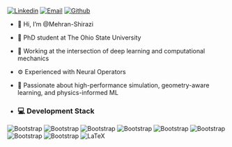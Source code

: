 [![Linkedin](https://img.shields.io/badge/-LinkedIn-blue?style=flat&logo=Linkedin&logoColor=white)](https://www.linkedin.com/in/mehran-shirazi/)
[![Email](https://img.shields.io/badge/Email-shirazi.12%40osu.edu-blue?style=flat&logo=maildotru&logoColor=white)](mailto:shirazi.12@osu.edu)
[![Github](https://img.shields.io/github/followers/hejazizo?label=Follow&style=social)](https://github.com/Mehran-Shirazi)

- 👋 Hi, I’m @Mehran-Shirazi
- 🔬 PhD student at The Ohio State University
- 🚀 Working at the intersection of deep learning and computational mechanics
- ⚙️ Experienced with Neural Operators
- 🌱 Passionate about high-performance simulation, geometry-aware learning, and physics-informed ML

- ### 💻 Development Stack

![Bootstrap](https://img.shields.io/badge/-Python-05122A?style=flat-square&logo=Python&color=353535) ![Bootstrap](https://img.shields.io/badge/-PyTorch-05122A?style=flat-square&logo=PyTorch&color=353535) ![Bootstrap](https://img.shields.io/badge/-TensorFlow-05122A?style=flat-square&logo=TensorFlow&color=353535) ![Bootstrap](https://img.shields.io/badge/-Scikit%20Learn-05122A?style=flat-square&logo=Scikit-Learn&color=353535) ![Bootstrap](https://img.shields.io/badge/-Pandas-05122A?style=flat-square&logo=Pandas&color=353535) ![Bootstrap](https://img.shields.io/badge/-Numpy-05122A?style=flat-square&logo=Numpy&color=353535) ![Bootstrap](https://img.shields.io/badge/-Matplotlib-05122A?style=flat-square&logo=Matplotlib&color=353535) ![Bootstrap](https://img.shields.io/badge/-Visual%20Studio%20Code-05122A?style=flat-square&logo=Visual-Studio-Code&color=353535) ![LaTeX](https://img.shields.io/badge/-LaTeX-05122A?style=flat-square&logo=LaTeX&color=353535)


<!---
Mehran-Shirazi/Mehran-Shirazi is a ✨ special ✨ repository because its `README.md` (this file) appears on your GitHub profile.
You can click the Preview link to take a look at your changes.
--->
